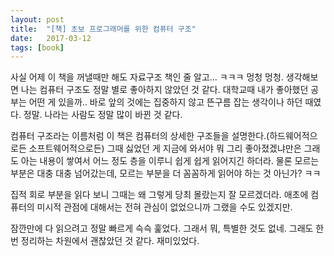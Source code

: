```yaml
---
layout: post
title:  "[책] 초보 프로그래머를 위한 컴퓨터 구조"
date:   2017-03-12
tags: [book]
---
```


사실 어제 이 책을 꺼낼때만 해도 자료구조 책인 줄 알고... ㅋㅋㅋ 멍청 멍청. 생각해보면 나는 컴퓨터 구조도 정말 별로 좋아하지 않았던 것 같다. 대학교때 내가 좋아했던 공부는 어떤 게 있을까.. 바로 앞의 것에는 집중하지 않고 뜬구름 잡는 생각이나 하던 때였다. 정말. 나라는 사람도 정말 많이 바뀐 것 같다. 

  컴퓨터 구조라는 이름처럼 이 책은 컴퓨터의 상세한 구조들을 설명한다.(하드웨어적으로든 소프트웨어적으로든) 그때 싫었던 게 지금에 와서야 뭐 그리 좋아졌겠냐만은 그래도 아는 내용이 쌓여서 어느 정도 층을 이루니 쉽게 쉽게 읽어지긴 하더라. 물론 모르는 부분은 대충 대충 넘어갔는데, 모르는 부분을 더 꼼꼼하게 읽어야 하는 것 아닌가? ㅋㅋ 

  집적 회로 부분을 읽다 보니 그때는 왜 그렇게 당최 몰랐는지 잘 모르겠더라. 애초에 컴퓨터의 미시적 관점에 대해서는 전혀 관심이 없었으니까 그랬을 수도 있겠지만. 

  잠깐만에 다 읽으려고 정말 빠르게 슥슥 훑었다. 그래서 뭐, 특별한 것도 없네. 그래도 한번 정리하는 차원에서 괜찮았던 것 같다. 재미있었다.